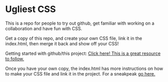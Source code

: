 # Ugliest CSS

This is a repo for people to try out github, get familiar with working on a collaboration and have fun with CSS.

Get a copy of this repo, and create your own CSS file, link it in the index.html, then merge it back and show off your CSS!

Getting started with github/this project:
[Click here! This is a great resource to follow.](http://kbroman.org/github_tutorial/pages/fork.html)

Once you have your own copy, the index.html has more instructions on how to make your CSS file and link it in the project.
For a sneakpeak [go here.](https://github.com/Krafalski/ugliestcss/blob/master/index.html)



